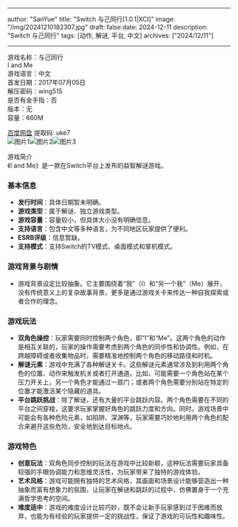 
---
author: "SanYue"
title: "Switch 与己同行[1.0.1|XCI]"
image: "/img/20241210182307.jpg"
draft: false
date: 2024-12-11
description: "Switch 与己同行"
tags: [动作, 解谜, 平台, 中文]
archives: ["2024/12/11"]

---

游戏名称：与己同行   
I and Me    
游戏语言：中文  
首发日期：2017年07月05日  
解压密码：wing515  
是否有金手指：否  
版本：无   
容量：660M

[百度网盘](https://pan.baidu.com/s/1liuROPx4pWIZuu57GydYQA) 提取码: uke7  
![图片1](/img/0c4582.jpg)![图片2](/img/e3a77c.jpg)![图片3](/img/a5b4ff.jpg)  

游戏简介  
《I and Me》是一款在Switch平台上发布的益智解谜游戏。

### 基本信息
- **发行时间**：具体日期暂未明确。
- **游戏类型**：属于解谜、独立游戏类型。
- **游戏容量**：容量较小，但具体大小没有明确信息。
- **支持语言**：包含中文等多种语言，为不同地区玩家提供了便利。
- **ESRB评级**：信息暂缺。
- **支持模式**：支持Switch的TV模式、桌面模式和掌机模式。

### 游戏背景与剧情
- 游戏背景设定比较抽象。它主要围绕着“我”（I）和“另一个我”（Me）展开，没有传统意义上的复杂故事背景，更多是通过游戏关卡来传达一种自我探索或者合作的理念。

### 游戏玩法
- **双角色操控**：玩家需要同时控制两个角色，即“I”和“Me”。这两个角色的动作是相互关联的，玩家的操作需要考虑到两个角色的同步性和协调性。例如，在跨越障碍或者收集物品时，需要精准地控制两个角色的移动路径和时机。
- **解谜元素**：游戏中充满了各种解谜关卡。这些解谜元素通常涉及到利用两个角色的位置、动作来触发机关或者打开通道。比如，可能需要一个角色站在某个压力开关上，另一个角色才能通过一扇门；或者两个角色需要分别站在特定的位置才能激活某个隐藏的道具。
- **平台跳跃挑战**：除了解谜，还有大量的平台跳跃内容。两个角色需要在不同的平台之间穿梭，这要求玩家掌握好角色的跳跃力度和方向。同时，游戏场景中可能会有各种危险元素，如陷阱、深渊等，玩家需要巧妙地利用两个角色的配合来避开这些危险，安全地到达目标地点。

### 游戏特色
- **创意玩法**：双角色同步控制的玩法在游戏中比较新颖，这种玩法需要玩家具备较强的手眼协调能力和思维灵活性，为玩家带来了独特的游戏体验。
- **艺术风格**：游戏可能拥有独特的艺术风格，其画面和场景设计能够营造出一种抽象而富有想象力的氛围，让玩家在解谜和跳跃的过程中，仿佛置身于一个充满哲学思考的空间。
- **难度适中**：游戏的难度设计比较巧妙，既不会让新手玩家感到过于困难而放弃，也能为有经验的玩家提供一定的挑战性，保证了游戏的可玩性和趣味性。
